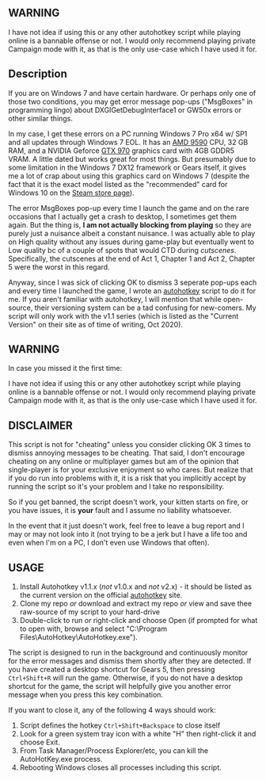 
## WARNING

I have not idea if using this or any other autohotkey script while playing online is a bannable offense or not. I would only recommend playing private Campaign mode with it, as that is the only use-case which I have used it for.

## Description

If you are on Windows 7 and have certain hardware. Or perhaps only one of those two conditions, you may get error message pop-ups ("MsgBoxes" in programming lingo) about DXGIGetDebugInterface1 or GW50x errors or other similar things.

In my case, I get these errors on a PC running Windows 7 Pro x64 w/ SP1 and all updates through Windows 7 EOL. It has an [AMD 9590](https://www.newegg.com/amd-fx-series-fx-9590/p/N82E16819113351) CPU, 32 GB RAM, and a NVIDIA Geforce [GTX 970](https://www.amazon.com/gp/product/B00NN0GEXQ?psc=1) graphics card with 4GB GDDR5 VRAM. A little dated but works great for most things. But presumably due to some limitation in the Windows 7 DX12 framework or Gears itself, it gives me a lot of crap about using this graphics card on Windows 7 (despite the fact that it is the exact model listed as the "recommended" card for Windows 10 on the [Steam store page](https://store.steampowered.com/app/1097840/Gears_5/)).

The error MsgBoxes pop-up every time I launch the game and on the rare occasions that I actually get a crash to desktop, I sometimes get them again. But the thing is, **I am not actually blocking from playing** so they are purely just a nuisance albeit a constant nuisance. I was actually able to play on High quality without any issues during game-play but eventually went to Low quality bc of a couple of spots that would CTD during *cutscenes*. Specifically, the cutscenes at the end of Act 1, Chapter 1 and Act 2, Chapter 5 were the worst in this regard.

Anyway, since I was sick of clicking OK to dismiss 3 seperate pop-ups each and every time I launched the game, I wrote an [autohotkey](https://www.autohotkey.com/) script to do it for me. If you aren't familiar with autohotkey, I will mention that while open-source, their versioning system can be a tad confusing for new-comers. My script will only work with the v1.1 series (which is listed as the "Current Version" on their site as of time of writing, Oct 2020).

## WARNING

In case you missed it the first time:

I have not idea if using this or any other autohotkey script while playing online is a bannable offense or not. I would only recommend playing private Campaign mode with it, as that is the only use-case which I have used it for.

## DISCLAIMER

This script is not for "cheating" unless you consider clicking OK 3 times to dismiss annoying messages to be cheating. That said, I don't encourage cheating on any online or multiplayer games but am of the opinion that single-player is for your exclusive enjoyment so who cares. But realize that if you do run into problems with it, it is a risk that you implicitly accept by running the script so it's your problem and I take no responsibility.

So if you get banned, the script doesn't work, your kitten starts on fire, or you have issues, it is **your** fault and I assume no liability whatsoever.

In the event that it just doesn't work, feel free to leave a bug report and I may or may not look into it (not trying to be a jerk but I have a life too and even when I'm on a PC, I don't even use Windows that often).

## USAGE

1. Install Autohotkey v1.1.x (*not* v1.0.x and *not* v2.x) - it should be listed as the current version on the official [autohotkey](https://www.autohotkey.com/) site.
2. Clone my repo *or* download and extract my repo *or* view and save thee raw-source of my script to your hard-drive
3. Double-click to run *or* right-click and choose Open (if prompted for what to open with, browse and select "C:\Program Files\AutoHotkey\AutoHotkey.exe").

The script is designed to run in the background and continuously monitor for the error messages and dismiss them shortly after they are detected. If you have created a desktop shortcut for Gears 5, then pressing `Ctrl+Shift+R` will run the game. Otherwise, if you do not have a desktop shortcut for the game, the script will helpfully give you another error message when you press this key combination.

If you want to close it, any of the following 4 ways should work:

1. Script defines the hotkey `Ctrl+Shift+Backspace` to close itself
2. Look for a green system tray icon with a white "H" then right-click it and choose Exit.
3. From Task Manager/Process Explorer/etc, you can kill the AutoHotKey.exe process.
4. Rebooting Windows closes all processes including this script.




